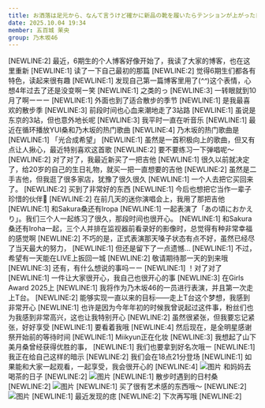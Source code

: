```yaml
---
title: お洒落は足元から、なんて言うけど確かに新品の靴を履いたらテンションが上がった日   五百城茉央 #きっきのにっき
date: 2025.10.04 19:34
member: 五百城 茉央
group: 乃木坂46
---
```


[NEWLINE:2]
最近，6期生的个人博客好像开始了，我读了大家的博客，也在这里重新
[NEWLINE:1]
读了一下自己最初的那篇
[NEWLINE:2]
觉得6期生们都各有特色，读起来很有趣
[NEWLINE:1]
发现自己第一篇博客里用了(*^^*)这个表情，心想4年过去了还是没变啊ー笑
[NEWLINE:1]
之类的っ
[NEWLINE:3]
一转眼就到10月了啊ーーー
[NEWLINE:1]
外面也到了适合散步的季节
[NEWLINE:1]
是我最喜欢的散步季
[NEWLINE:3]
前段时间也心血来潮地走了3站路
[NEWLINE:1]
虽说是东京的3站，但也意外地长呢
[NEWLINE:3]
我平时一直在听音乐
[NEWLINE:1]
最近在循环播放YUI桑和乃木坂的热门歌曲
[NEWLINE:4]
乃木坂的热门歌曲是
[NEWLINE:1]
「光合成希望」
[NEWLINE:1]
虽然是一首积极向上的歌曲，但又有点让人揪心，最近特别喜欢这首歌
[NEWLINE:2]
要不要练习一下弹唱呢〜
[NEWLINE:2]
对了对了，我最近新买了一把吉他
[NEWLINE:1]
很久以前就决定了，给20岁的自己的生日礼物，就买一把一直想要的吉他
[NEWLINE:2]
虽然是二手吉他，但我逛了很多家店，犹豫了很久很久
[NEWLINE:1]
一个人去把它买回来了。
[NEWLINE:2]
买到了非常好的东西
[NEWLINE:1]
今后也想把它当作一辈子珍惜的伙伴🎸
[NEWLINE:2]
在前几天的迷你演唱会上，我用了那把吉他
[NEWLINE:1]
和Sakura桑还有Iropa
[NEWLINE:1]
一起表演了「あの頃におかえり」。我们三个人一起练习了很久，那段时间也很开心。
[NEWLINE:1]
和Sakura桑还有Iroha一起，三个人并排在监视器前看录好的影像时，总觉得有种非常幸福的感觉啊
[NEWLINE:2]
不巧的是，正式表演那天嗓子状态有点不好，虽然已经尽了当天最大的努力，
[NEWLINE:1]
但还是留下了一点遗憾…
[NEWLINE:1]
不过，希望有一天能在LIVE上扳回一城
[NEWLINE:2]
敬请期待那一天的到来哦
[NEWLINE:3]
还有，有什么想说的事吗ーー
[NEWLINE:1]
！对了对了
[NEWLINE:1]
一件让大家很开心，我自己也很开心的事
[NEWLINE:3]
在Girls Award 2025上
[NEWLINE:1]
我将作为乃木坂46的一员进行表演，并且第一次走上T台。
[NEWLINE:2]
能够实现一直以来的目标——走上T台这个梦想，我感到非常开心
[NEWLINE:1]
也许是因为今年年初的时候我曾说起过这件事，粉丝们也为我感到非常高兴，这也让我特别开心
[NEWLINE:2]
虽然很紧张，但我要忘记紧张，好好享受
[NEWLINE:1]
要看着我哦
[NEWLINE:4]
然后现在，是全明星感谢祭开始前的等待时间
[NEWLINE:1]
Miikyun正在化妆
[NEWLINE:3]
我想起了山下美月桑曾经获得优胜的事，
[NEWLINE:1]
我们也要拿到好名次哦ー
[NEWLINE:1]
我正在给自己这样的暗示
[NEWLINE:2]
我们会在18点21分登场
[NEWLINE:1]
如果能和大家一起观看，一起享受，我会很开心的
[NEWLINE:4]
![图片](https://www.nogizaka46.com/files/46/diary/n46/MEMBER/moblog/202510/mobR1Lemq.jpg)
和妈妈去喝茶的日子
[NEWLINE:2]
![图片](https://www.nogizaka46.com/files/46/diary/n46/MEMBER/moblog/202510/mob2Yz3lG.jpg)
[NEWLINE:1]
散步时遇到的日村桑
[NEWLINE:2]
![图片](https://www.nogizaka46.com/files/46/diary/n46/MEMBER/moblog/202510/mobKzQNOh.jpg)
[NEWLINE:1]
买了很有艺术感的东西哦〜
[NEWLINE:2]
![图片](https://www.nogizaka46.com/files/46/diary/n46/MEMBER/moblog/202510/mobpt4aKk.jpg)
[NEWLINE:1]
最近发现的痣
[NEWLINE:2]
下次再写哦
[NEWLINE:2]